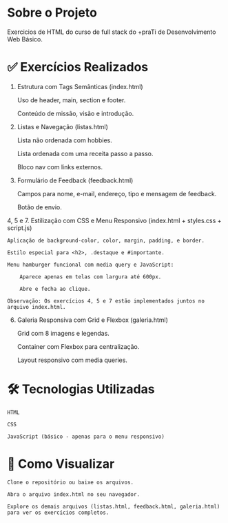 # Sobre o Projeto
Exercicios de HTML do curso de full stack do +praTi de Desenvolvimento Web Básico.

# ✅ Exercícios Realizados
1. Estrutura com Tags Semânticas (index.html)

    Uso de header, main, section e footer.

    Conteúdo de missão, visão e introdução.

2. Listas e Navegação (listas.html)

    Lista não ordenada com hobbies.

    Lista ordenada com uma receita passo a passo.

    Bloco nav com links externos.

3. Formulário de Feedback (feedback.html)

    Campos para nome, e-mail, endereço, tipo e mensagem de feedback.

    Botão de envio.

4, 5 e 7. Estilização com CSS e Menu Responsivo (index.html + styles.css + script.js)

    Aplicação de background-color, color, margin, padding, e border.

    Estilo especial para <h2>, .destaque e #importante.

    Menu hamburger funcional com media query e JavaScript:

        Aparece apenas em telas com largura até 600px.

        Abre e fecha ao clique.

    Observação: Os exercícios 4, 5 e 7 estão implementados juntos no arquivo index.html.

6. Galeria Responsiva com Grid e Flexbox (galeria.html)

    Grid com 8 imagens e legendas.

    Container com Flexbox para centralização.

    Layout responsivo com media queries.

# 🛠️ Tecnologias Utilizadas

    HTML

    CSS

    JavaScript (básico - apenas para o menu responsivo)

# 🚀 Como Visualizar

    Clone o repositório ou baixe os arquivos.

    Abra o arquivo index.html no seu navegador.

    Explore os demais arquivos (listas.html, feedback.html, galeria.html) para ver os exercícios completos.


